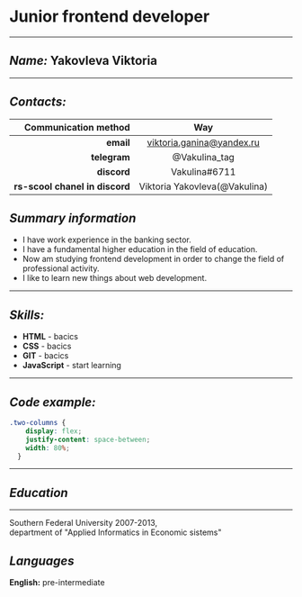 # __Junior frontend developer__

---
## _Name:_  Yakovleva Viktoria 

---
## _Contacts:_  

 Сommunication method         |Way  
-----------------------------:|:--------:  
__email__                     | viktoria.ganina@yandex.ru  
__telegram__                  | @Vakulina_tag  
__discord__                   | Vakulina#6711  
__rs-scool chanel in discord__| Viktoria Yakovleva(@Vakulina)  

## _Summary information_  

- I have work experience in the banking sector.  
- I have a fundamental higher education in the field of education.   
- Now am studying frontend development in order to change the field of professional activity.  
- I like to learn new things about web development.  

---
## _Skills:_

- __HTML__ - bacics  
- __CSS__  - bacics  
- __GIT__  - bacics  
- __JavaScript__ - start learning  

---
## _Code example:_

```CSS
.two-columns {
    display: flex;
    justify-content: space-between;
    width: 80%;
  }
```
---
## _Education_

---
Southern Federal University 2007-2013,  
department of "Applied Informatics in Economic sistems"

## _Languages_

__English:__ pre-intermediate

